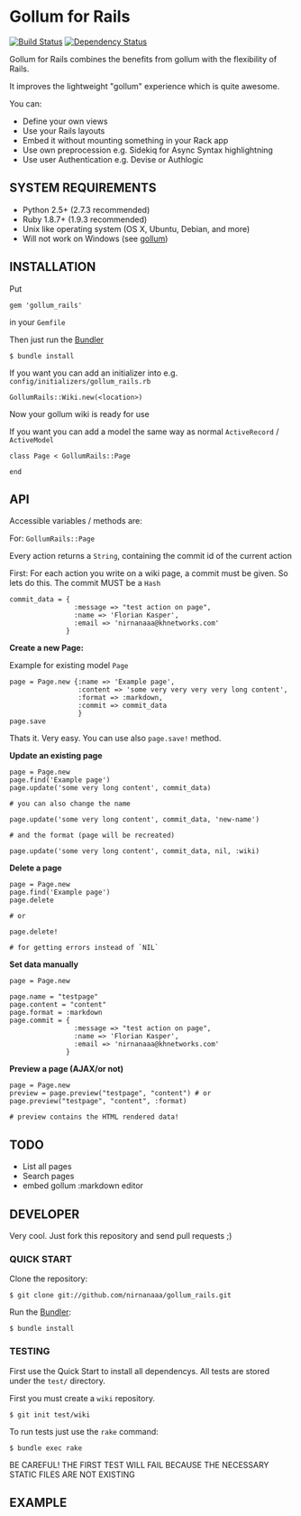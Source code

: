 Gollum for Rails
================
[![Build Status](https://travis-ci.org/nirnanaaa/gollum_rails.png?branch=master)](https://travis-ci.org/nirnanaaa/gollum_rails)
[![Dependency Status](https://gemnasium.com/nirnanaaa/gollum_rails.png)](https://gemnasium.com/nirnanaaa/gollum_rails)

Gollum for Rails combines the benefits from gollum with the flexibility of Rails.

It improves the lightweight "gollum" experience which is quite awesome.

You can:

* Define your own views
* Use your Rails layouts
* Embed it without mounting something in your Rack app
* Use own preprocession e.g. Sidekiq for Async Syntax highlightning
* Use user Authentication e.g. Devise or Authlogic

## SYSTEM REQUIREMENTS
- Python 2.5+ (2.7.3 recommended)
- Ruby 1.8.7+ (1.9.3 recommended)
- Unix like operating system (OS X, Ubuntu, Debian, and more)
- Will not work on Windows (see [gollum](https://github.com/github/gollum/blob/master/README.md#system-requirements))

## INSTALLATION

Put

	gem 'gollum_rails'


in your `Gemfile`

Then just run the [Bundler](http://gembundler.com/)

	$ bundle install
	
If you want you can add an initializer into e.g. `config/initializers/gollum_rails.rb`

	GollumRails::Wiki.new(<location>)

Now your gollum wiki is ready for use

If you want you can add a model the same way as normal `ActiveRecord` / `ActiveModel`

	class Page < GollumRails::Page

	end
	
## API

Accessible variables / methods are:

For: `GollumRails::Page`

Every action returns a `String`, containing the commit id of the current action

First: For each action you write on a wiki page, a commit must be given. So lets do this. The commit MUST be a `Hash`

	commit_data = {
      				:message => "test action on page",
      				:name => 'Florian Kasper',
      				:email => 'nirnanaaa@khnetworks.com'
    		      }
    		      
**Create a new Page:**

Example for existing model `Page`

	page = Page.new {:name => 'Example page',
					 :content => 'some very very very very long content',
					 :format => :markdown,
					 :commit => commit_data
					 }
	page.save
	
Thats it. Very easy. You can use also `page.save!` method.
	
	
**Update an existing page**

	page = Page.new
	page.find('Example page')
	page.update('some very long content', commit_data)
	
	# you can also change the name
	
	page.update('some very long content', commit_data, 'new-name')
	
	# and the format (page will be recreated)
	
	page.update('some very long content', commit_data, nil, :wiki)
	
	
**Delete a page**
	
	page = Page.new
	page.find('Example page')
	page.delete
	
	# or
	
	page.delete!
	
	# for getting errors instead of `NIL`

**Set data manually**

	page = Page.new

    page.name = "testpage"
    page.content = "content"
    page.format = :markdown
    page.commit = {
      				:message => "test action on page",
      				:name => 'Florian Kasper',
      				:email => 'nirnanaaa@khnetworks.com'
    		      }
    
**Preview a page (AJAX/or not)**

	page = Page.new
	preview = page.preview("testpage", "content") # or page.preview("testpage", "content", :format)
	
	# preview contains the HTML rendered data!
			
## TODO
* List all pages
* Search pages
* embed gollum :markdown editor

## DEVELOPER

Very cool. Just fork this repository and send  pull requests ;)

### QUICK START

Clone the repository:

	$ git clone git://github.com/nirnanaaa/gollum_rails.git
	
Run the [Bundler](http://gembundler.com/):

	$ bundle install
	

### TESTING

First use the Quick Start to install all dependencys.
All tests are stored under the `test/` directory.

First you must create a `wiki` repository.

	$ git init test/wiki
	
To run tests just use the `rake` command:

	$ bundle exec rake

BE CAREFUL! THE FIRST TEST WILL FAIL BECAUSE THE NECESSARY STATIC FILES ARE NOT EXISTING


## EXAMPLE